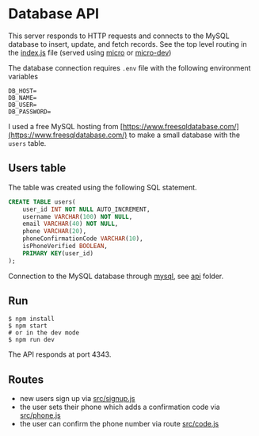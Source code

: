 # Database API

This server responds to HTTP requests and connects to the MySQL database to insert, update, and fetch records. See the top level routing in the [index.js](./index.js) file (served using [micro](https://github.com/vercel/micro#readme) or [micro-dev](https://github.com/vercel/micro-dev))

The database connection requires `.env` file with the following environment variables

```
DB_HOST=
DB_NAME=
DB_USER=
DB_PASSWORD=
```

I used a free MySQL hosting from [https://www.freesqldatabase.com/](https://www.freesqldatabase.com/) to make a small database with the `users` table.

## Users table

The table was created using the following SQL statement.

```sql
CREATE TABLE users(
    user_id INT NOT NULL AUTO_INCREMENT,
    username VARCHAR(100) NOT NULL,
    email VARCHAR(40) NOT NULL,
    phone VARCHAR(20),
    phoneConfirmationCode VARCHAR(10),
    isPhoneVerified BOOLEAN,
    PRIMARY KEY(user_id)
);
```

Connection to the MySQL database through [mysql](https://github.com/mysqljs/mysql), see [api](./api) folder.

## Run

```shell
$ npm install
$ npm start
# or in the dev mode
$ npm run dev
```

The API responds at port 4343.

## Routes

- new users sign up via [src/signup.js](./src/signup.js)
- the user sets their phone which adds a confirmation code via [src/phone.js](./src/phone.js)
- the user can confirm the phone number via route [src/code.js](./src/code.js)
